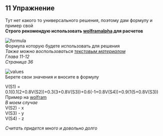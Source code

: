 ## 11 Упражнение  
Тут нет какого то универсального решения, поэтому дам формулу и пример свой  
**Строго рекомендую использовать [wolframalpha](https://www.wolframalpha.com/) для расчетов**  
  
  
![formula](../../../Desktop/machine-learning-and-data-analysis/info/formula.png "Формула")  
Формула которую будете использовать для решения  
_Также можно воспользоваться [текстовым материалом](https://courses.openedu.ru/courses/course-v1:ITMOUniversity+MLDATAN+spring_2021_ITMO_bac/pdfbook/0/)_  
_Глава 11-12_  
_Страница 36_  

![values](../../../Desktop/machine-learning-and-data-analysis/info/values.png "Значения")  
Берете свои значения и вносите в формулу  

V(S1) = 0.1(0.1(2+0.8V(S2))+0.3(3+0.8V(S3))+0.6(-1+0.8V(S4))+0.9(1(5+0.8V(S3))  
Пример на [wolfram](https://www.wolframalpha.com/input/?i=0.1%280.1%282%2B0.8x%29%2B0.3%283%2B0.8y%29%2B0.6%28-1%2B0.8z%29%29%2B0.9%281%285%2B0.8y%29%29)  
_В моем случае_  
V(S2) - x  
V(S3) - y  
V(S4) - z  

_Считать придется много и довольно долго_